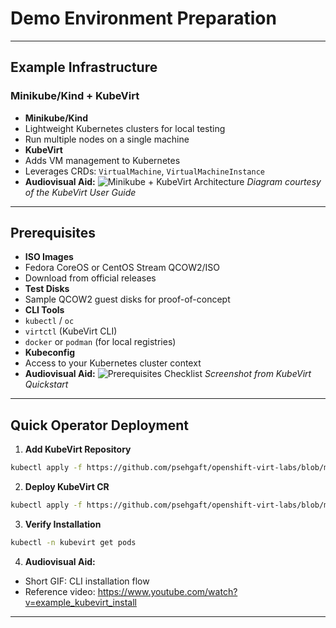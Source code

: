 # Demo Environment Preparation

---

## Example Infrastructure

### Minikube/Kind + KubeVirt

- **Minikube/Kind**
- Lightweight Kubernetes clusters for local testing
- Run multiple nodes on a single machine
- **KubeVirt**
- Adds VM management to Kubernetes
- Leverages CRDs: `VirtualMachine`, `VirtualMachineInstance`
- **Audiovisual Aid:**
![Minikube + KubeVirt Architecture](https://kubevirt.io/user-guide/assets/architecture-simple.png)
_Diagram courtesy of the KubeVirt User Guide_

---

## Prerequisites

- **ISO Images**
- Fedora CoreOS or CentOS Stream QCOW2/ISO
- Download from official releases
- **Test Disks**
- Sample QCOW2 guest disks for proof-of-concept
- **CLI Tools**
- `kubectl` / `oc`
- `virtctl` (KubeVirt CLI)
- `docker` or `podman` (for local registries)
- **Kubeconfig**
- Access to your Kubernetes cluster context
- **Audiovisual Aid:**
![Prerequisites Checklist](https://kubevirt.io)
_Screenshot from KubeVirt Quickstart_

---

## Quick Operator Deployment

1. **Add KubeVirt Repository**
 ```bash
 kubectl apply -f https://github.com/psehgaft/openshift-virt-labs/blob/master/configs/kubevirt-operator.yaml
 ```
2. **Deploy KubeVirt CR**
 ```bash
 kubectl apply -f https://github.com/psehgaft/openshift-virt-labs/blob/master/configs/kubevirt-cr.yaml
 ```
3. **Verify Installation**
 ```bash
 kubectl -n kubevirt get pods
 ```
4. **Audiovisual Aid:**
 - Short GIF: CLI installation flow
 - Reference video: https://www.youtube.com/watch?v=example_kubevirt_install

---
